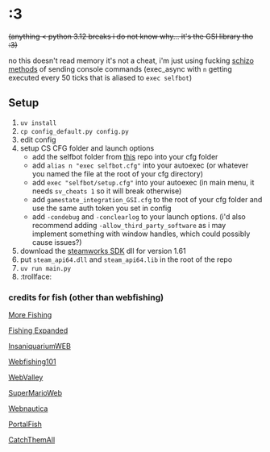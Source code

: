 # :3

~~(anything < python 3.12 breaks i do not know why... it's the GSI library tho :3)~~

no this doesn't read memory it's not a cheat, i'm just using fucking [schizo methods](https://github.com/Pandaptable/CS-dotfiles/tree/main/selfbot/ticks) of sending console commands (exec_async with `n` getting executed every 50 ticks that is aliased to `exec selfbot`)

## Setup
1. `uv install`
2. `cp config_default.py config.py`
3. edit config
4. setup CS CFG folder and launch options
	- add the selfbot folder from [this](https://github.com/Pandaptable/CS-dotfiles) repo into your cfg folder
	- add `alias n "exec selfbot.cfg"` into your autoexec (or whatever you named the file at the root of your cfg directory)
	- add `exec "selfbot/setup.cfg"` into your autoexec (in main menu, it needs `sv_cheats 1` so it will break otherwise)
	- add `gamestate_integration_GSI.cfg` to the root of your cfg folder and use the same auth token you set in config
 	- add `-condebug` and `-conclearlog` to your launch options. (i'd also recommend adding `-allow_third_party_software` as i may implement something with window handles, which could possibly cause issues?)
5. download the [steamworks SDK](https://partner.steamgames.com/downloads/list) dll for version 1.61
7. put `steam_api64.dll` and `steam_api64.lib` in the root of the repo
8. `uv run main.py`
9. :trollface:

### credits for fish (other than webfishing)
[More Fishing](https://github.com/reallymako/MoreFishingWEBFISHING)

[Fishing Expanded](https://github.com/coolbot100s/FishingExpanded)

[InsaniquariumWEB](https://github.com/MonkeyMan1242/InsaniquariumWEB)

[Webfishing101](https://github.com/Mudkipster/Webfishing101)

[WebValley](https://thunderstore.io/c/webfishing/p/Junohno/WebValley/)

[SuperMarioWeb](https://github.com/MonkeyMan1242/SuperMarioWEB)

[Webnautica](https://github.com/SecondEgg101/Webnautica)

[PortalFish](https://thunderstore.io/c/webfishing/p/Amma/PortalFish/)

[CatchThemAll](https://thunderstore.io/c/webfishing/p/hostileonion/CatchThemAll/)

